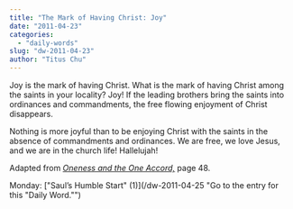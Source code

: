 ```yaml
---
title: "The Mark of Having Christ: Joy"
date: "2011-04-23"
categories: 
  - "daily-words"
slug: "dw-2011-04-23"
author: "Titus Chu"
---
```


Joy is the mark of having Christ. What is the mark of having Christ among the saints in your locality? Joy! If the leading brothers bring the saints into ordinances and commandments, the free flowing enjoyment of Christ disappears.

Nothing is more joyful than to be enjoying Christ with the saints in the absence of commandments and ordinances. We are free, we love Jesus, and we are in the church life! Hallelujah!

Adapted from _[Oneness and the One Accord,](/book-oneness "Go to the listing for this book.")_ page 48.

Monday: ["Saul’s Humble Start" (1)](/dw-2011-04-25 "Go to the entry for this "Daily Word."")
